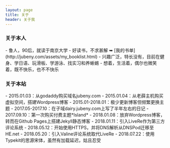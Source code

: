 ```yaml
---
layout: page 
title: 关于
header: 关于我
---
```

<h3>关于本人</h3>
- 鲁人，90后，就读于南京大学
- 好读书，不求甚解 ➥ [我的书单](http://jubeny.com/assets/my_booklist.html)
- 兴趣广泛，特长没有，目前在健身、学日语、玩滑板、学游泳、找实习和养蜥蜴
- 想着，生活着，偶尔也微笑着，既不快乐，也不不快乐

<h3>关于本站</h3>
- 2015.01.03：从godaddy购买域名jubeny.com
- 2015.01.04：从老薛主机购买虚拟空间，搭建Wordpress博客
- 2015.01-2018.01：极少更新博客但频繁更换主题
- 2017.05-2017.10：在子域dairy.jubeny.com上写了半年左右的日记
- 2017.09.10：第一次购买付费主题*Island*
- 2018.01.08：放弃Wordpress博客，转而在Github Pages上搭建Jekyll静态博客
- 2018.01.11：引入LiveRe作为第三方评论系统 
- 2018.05.12：开始使用HTTPS，并将DNS解析从DNSPod迁移至HE.net
- 2018.05.20：引入Valine评论系统取代LiveRe
- 2018.07.22：使用Typekit的思源宋体，虽然有加载延迟，姑且忍受 
